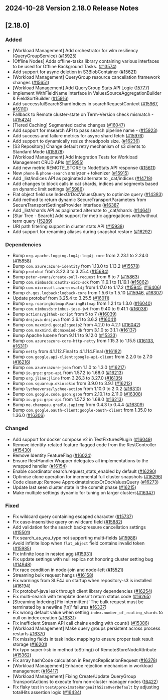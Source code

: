 ## 2024-10-28 Version 2.18.0 Release Notes

## [2.18.0]
### Added
- [Workload Management] Add orchestrator for wlm resiliency (QueryGroupService) ([#15925](https://github.com/density-project/Density/pull/15925))
- [Offline Nodes] Adds offline-tasks library containing various interfaces to be used for Offline Background Tasks. ([#13574](https://github.com/density-project/Density/pull/13574))
- Add support for async deletion in S3BlobContainer ([#15621](https://github.com/density-project/Density/pull/15621))
- [Workload Management] QueryGroup resource cancellation framework changes ([#15651](https://github.com/density-project/Density/pull/15651))
- [Workload Management] Add QueryGroup Stats API Logic ([15777](https://github.com/density-project/Density/pull/15777))
- Implement WithFieldName interface in ValuesSourceAggregationBuilder & FieldSortBuilder ([#15916](https://github.com/density-project/Density/pull/15916))
- Add successfulSearchShardIndices in searchRequestContext ([#15967](https://github.com/density-project/Density/pull/15967), [#16110](https://github.com/density-project/Density/pull/16110))
- Fallback to Remote cluster-state on Term-Version check mismatch - ([#15424](https://github.com/density-project/Density/pull/15424))
- [Tiered Caching] Segmented cache changes ([#16047](https://github.com/density-project/Density/pull/16047))
- Add support for msearch API to pass search pipeline name - ([#15923](https://github.com/density-project/Density/pull/15923))
- Add success and failure metrics for async shard fetch ([#15976](https://github.com/density-project/Density/pull/15976))
- Add support to dynamically resize threadpools size. ([#16236](https://github.com/density-project/Density/pull/16236))
- [S3 Repository] Change default retry mechanism of s3 clients to Standard Mode ([#15978](https://github.com/density-project/Density/pull/15978))
- [Workload Management] Add Integration Tests for Workload Management CRUD APIs ([#15955](https://github.com/density-project/Density/pull/15955))
- Add new metric REMOTE_STORE to NodeStats API response ([#15611](https://github.com/density-project/Density/pull/15611))
- New `phone` & `phone-search` analyzer + tokenizer ([#15915](https://github.com/density-project/Density/pull/15915))
- Add _list/indices API as paginated alternate to _cat/indices ([#14718](https://github.com/density-project/Density/pull/14718))
- Add changes to block calls in cat shards, indices and segments based on dynamic limit settings ([#15986](https://github.com/density-project/Density/pull/15986))
- Flat object field use IndexOrDocValuesQuery to optimize query ([#14383](https://github.com/density-project/Density/issues/14383))
- Add method to return dynamic SecureTransportParameters from SecureTransportSettingsProvider interface ([#16387](https://github.com/density-project/Density/pull/16387)
- Add _list/shards API as paginated alternate to _cat/shards ([#14641](https://github.com/density-project/Density/pull/14641))
- [Star Tree - Search] Add support for metric aggregations with/without term query ([15289](https://github.com/density-project/Density/pull/15289))
- URI path filtering support in cluster stats API ([#15938](https://github.com/density-project/Density/pull/15938))
- Add support for renaming aliases during snapshot restore ([#16292](https://github.com/density-project/Density/pull/16292))

### Dependencies
- Bump `org.apache.logging.log4j:log4j-core` from 2.23.1 to 2.24.0 ([#15858](https://github.com/density-project/Density/pull/15858))
- Bump `com.azure:azure-identity` from 1.13.0 to 1.13.2 ([#15578](https://github.com/density-project/Density/pull/15578))
- Bump `protobuf` from 3.22.3 to 3.25.4 ([#15684](https://github.com/density-project/Density/pull/15684))
- Bump `peter-evans/create-pull-request` from 6 to 7 ([#15863](https://github.com/density-project/Density/pull/15863))
- Bump `com.nimbusds:oauth2-oidc-sdk` from 11.9.1 to 11.19.1 ([#15862](https://github.com/density-project/Density/pull/15862))
- Bump `com.microsoft.azure:msal4j` from 1.17.0 to 1.17.2 ([#15945](https://github.com/density-project/Density/pull/15945), [#16406](https://github.com/density-project/Density/pull/16406))
- Bump `ch.qos.logback:logback-core` from 1.5.6 to 1.5.10 ([#15946](https://github.com/density-project/Density/pull/15946), [#16307](https://github.com/density-project/Density/pull/16307))
- Update protobuf from 3.25.4 to 3.25.5 ([#16011](https://github.com/density-project/Density/pull/16011))
- Bump `org.roaringbitmap:RoaringBitmap` from 1.2.1 to 1.3.0 ([#16040](https://github.com/density-project/Density/pull/16040))
- Bump `com.nimbusds:nimbus-jose-jwt` from 9.40 to 9.41.1 ([#16038](https://github.com/density-project/Density/pull/16038))
- Bump `actions/github-script` from 5 to 7 ([#16039](https://github.com/density-project/Density/pull/16039))
- Bump `dnsjava:dnsjava` from 3.6.1 to 3.6.2 ([#16041](https://github.com/density-project/Density/pull/16041))
- Bump `com.maxmind.geoip2:geoip2` from 4.2.0 to 4.2.1 ([#16042](https://github.com/density-project/Density/pull/16042))
- Bump `com.maxmind.db:maxmind-db` from 3.1.0 to 3.1.1 ([#16137](https://github.com/density-project/Density/pull/16137))
- Bump Apache lucene from 9.11.1 to 9.12.0 ([#15333](https://github.com/density-project/Density/pull/15333))
- Bump `com.azure:azure-core-http-netty` from 1.15.3 to 1.15.5 ([#16133](https://github.com/density-project/Density/pull/16133), [#16311](https://github.com/density-project/Density/pull/16311))
- Bump `netty` from 4.1.112.Final to 4.1.114.Final ([#16182](https://github.com/density-project/Density/pull/16182))
- Bump `com.google.api-client:google-api-client` from 2.2.0 to 2.7.0 ([#16216](https://github.com/density-project/Density/pull/16216))
- Bump `com.azure:azure-json` from 1.1.0 to 1.3.0 ([#16217](https://github.com/density-project/Density/pull/16217))
- Bump `io.grpc:grpc-api` from 1.57.2 to 1.68.0 ([#16213](https://github.com/density-project/Density/pull/16213))
- Bump `org.jline:jline` from 3.26.3 to 3.27.0 ([#16135](https://github.com/density-project/Density/pull/16135))
- Bump `com.squareup.okio:okio` from 3.9.0 to 3.9.1 ([#16212](https://github.com/density-project/Density/pull/16212))
- Bump `lycheeverse/lychee-action` from 1.10.0 to 2.0.2 ([#16310](https://github.com/density-project/Density/pull/16310))
- Bump `com.google.code.gson:gson` from 2.10.1 to 2.11.0 ([#16308](https://github.com/density-project/Density/pull/16308))
- Bump `io.grpc:grpc-api` from 1.57.2 to 1.68.0 ([#16213](https://github.com/density-project/Density/pull/16213))
- Bump `me.champeau.gradle.japicmp` from 0.4.3 to 0.4.4 ([#16309](https://github.com/density-project/Density/pull/16309))
- Bump `com.google.oauth-client:google-oauth-client` from 1.35.0 to 1.36.0 ([#16306](https://github.com/density-project/Density/pull/16306))

### Changed
- Add support for docker compose v2 in TestFixturesPlugin ([#16049](https://github.com/density-project/Density/pull/16049))
- Remove identity-related feature flagged code from the RestController ([#15430](https://github.com/density-project/Density/pull/15430))
- Remove Identity FeatureFlag ([#16024](https://github.com/density-project/Density/pull/16024))
- Ensure RestHandler.Wrapper delegates all implementations to the wrapped handler ([#16154](https://github.com/density-project/Density/pull/16154))
- Enable coordinator search.request_stats_enabled by default ([#16290](https://github.com/density-project/Density/pull/16290))
- Optimise clone operation for incremental full cluster snapshots ([#16296](https://github.com/density-project/Density/pull/16296))
- Code cleanup: Remove ApproximateIndexOrDocValuesQuery ([#16273](https://github.com/density-project/Density/pull/16273))
- Update last seen cluster state in the commit phase ([#16215](https://github.com/density-project/Density/pull/16215))
- Make multiple settings dynamic for tuning on larger clusters([#16347](https://github.com/density-project/Density/pull/16347))

### Fixed
- Fix wildcard query containing escaped character ([#15737](https://github.com/density-project/Density/pull/15737))
- Fix case-insensitive query on wildcard field ([#15882](https://github.com/density-project/Density/pull/15882))
- Add validation for the search backpressure cancellation settings ([#15501](https://github.com/density-project/Density/pull/15501))
- Fix search_as_you_type not supporting multi-fields ([#15988](https://github.com/density-project/Density/pull/15988))
- Avoid infinite loop when `flat_object` field contains invalid token ([#15985](https://github.com/density-project/Density/pull/15985))
- Fix infinite loop in nested agg ([#15931](https://github.com/density-project/Density/pull/15931))
- Fix update settings with null replica not honoring cluster setting bug ([#14948](https://github.com/density-project/Density/pull/14948))
- Fix race condition in node-join and node-left ([#15521](https://github.com/density-project/Density/pull/15521))
- Streaming bulk request hangs ([#16158](https://github.com/density-project/Density/pull/16158))
- Fix warnings from SLF4J on startup when repository-s3 is installed ([#16194](https://github.com/density-project/Density/pull/16194))
- Fix protobuf-java leak through client library dependencies ([#16254](https://github.com/density-project/Density/pull/16254))
- Fix multi-search with template doesn't return status code ([#16265](https://github.com/density-project/Density/pull/16265))
- [Streaming Indexing] Fix intermittent 'The bulk request must be terminated by a newline [\n]' failures [#16337](https://github.com/density-project/Density/pull/16337))
- Fix wrong default value when setting `index.number_of_routing_shards` to null on index creation ([#16331](https://github.com/density-project/Density/pull/16331))
- Fix inefficient Stream API call chains ending with count() ([#15386](https://github.com/density-project/Density/pull/15386))
- [Workload Management] Make query groups persistent across process restarts [#16370](https://github.com/density-project/Density/pull/16370)
- Fix missing fields in task index mapping to ensure proper task result storage ([#16201](https://github.com/density-project/Density/pull/16201))
- Fix typo super->sb in method toString() of RemoteStoreNodeAttribute ([#15362](https://github.com/density-project/Density/pull/15362))
- Fix array hashCode calculation in ResyncReplicationRequest ([#16378](https://github.com/density-project/Density/pull/16378))
- [Workload Management] Enhance rejection mechanism in workload management ([#16417](https://github.com/density-project/Density/pull/16417))
- [Workload Management] Fixing Create/Update QueryGroup TransportActions to execute from non-cluster manager nodes ([16422](https://github.com/density-project/Density/pull/16422))
- Fix flaky test in `testApproximateRangeWithSizeOverDefault` by adjusting totalHits assertion logic ([#16434](https://github.com/density-project/Density/pull/16434#pullrequestreview-2386999409))
